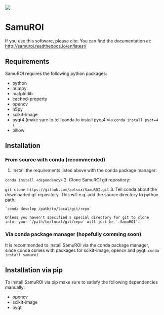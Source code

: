 [<img src="https://readthedocs.org/projects/samuroi/badge/?version=latest">](http://samuroi.readthedocs.io/en/latest/?badge=latest)

# SamuROI
If you use this software, please cite:
You can find the documentation at: http://samuroi.readthedocs.io/en/latest/

## Requirements
SamuROI requires the following python packages:
- python
- numpy
- matplotlib
- cached-property
- opencv
- h5py
- scikit-image
- pyqt4 (make sure to tell conda to install pyqt4 via `conda install pyqt=4` )
- pillow

## Installation
### From source with conda (recommended)
 1. Install the requirements listed above with the conda package manager:
 
  `conda install <dependency>`
 2. Clone SamuROI git repository:
 
  `git clone https://github.com/aolsux/SamuROI.git`
 3. Tell conda about the downloaded git repository. This will e.g. add the source directory to python path.
 
    `conda develop /path/to/local/git/repo`
    
    Unless you haven't specified a special directory for git to clone into, your `/path/to/local/git/repo` will just be `.SamuROI`.

### Via conda package manager (hopefully comming soon)
It is recommended to install SamuROI via the conda package manager, 
since conda comes with packages for scikit-image, opencv and pyqt.
`conda install samuroi`

## Installation via pip
To install SamuROI via pip make sure to satisfy the following dependencies
manually:
- opencv
- scikit-image
- pyqt
